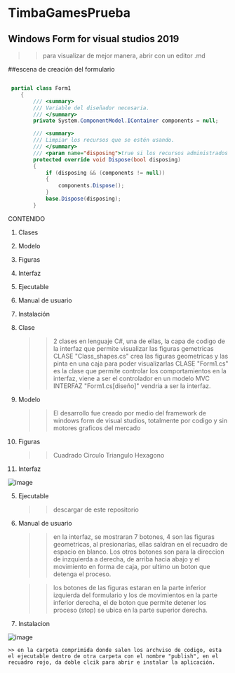 # TimbaGamesPrueba

## Windows Form for visual studios 2019
>> para visualizar de mejor manera, abrir con un editor .md

##escena de creación del formulario
```c#

 partial class Form1
    {
        /// <summary>
        /// Variable del diseñador necesaria.
        /// </summary>
        private System.ComponentModel.IContainer components = null;

        /// <summary>
        /// Limpiar los recursos que se estén usando.
        /// </summary>
        /// <param name="disposing">true si los recursos administrados se deben desechar; false en caso contrario.</param>
        protected override void Dispose(bool disposing)
        {
            if (disposing && (components != null))
            {
                components.Dispose();
            }
            base.Dispose(disposing);
        }

```

CONTENIDO
1. Clases
2. Modelo
3. Figuras
4. Interfaz
5. Ejecutable
6. Manual de usuario
7. Instalación



1. Clase
   
   >> 2 clases en lenguaje C#, una de ellas, la capa de codigo de la interfaz que permite visualizar las figuras gemetricas
   >> CLASE "Class_shapes.cs" crea las figuras geometricas y las pinta en una caja para poder visualizarlas
   >> CLASE "Form1.cs" es la clase que permite controlar los comportamientos en la interfaz, viene a ser el controlador en un modelo MVC
   >> INTERFAZ "Form1.cs[diseño]" vendria a ser la interfaz.

2. Modelo
   
   >> El desarrollo fue creado por medio del framework de windows form de visual studios, totalmente por codigo y sin motores graficos del mercado

3. Figuras 
    
    >> Cuadrado
    >> Circulo
    >> Triangulo
    >> Hexagono
   
 4. Interfaz
 
   ![image](https://user-images.githubusercontent.com/70168236/135383987-c38868c7-5dda-402d-97d7-b4ed2abf7f68.png)

 
 5. Ejecutable

    >> descargar de este repositorio
 
 6. Manual de usuario
 
    >> en la interfaz, se mostraran 7 botones, 4 son las figuras geometricas, al presionarlas, ellas saldran en el recuadro de espacio en blanco. Los otros botones son para la direccion de inzquierda a derecha, de arriba hacia abajo y el movimiento en forma de caja, por ultimo un boton que detenga el proceso.

    >> los botones de las figuras estaran en la parte inferior izquierda del formulario y los de movimientos en la parte inferior derecha, el de boton que permite detener los proceso (stop) se ubica en la parte superior derecha.
 
 7. Instalacion 
 
 ![image](https://user-images.githubusercontent.com/70168236/135385495-b2118e7c-7218-4b8c-b715-9baf6d3346ae.png)

    >> en la carpeta comprimida donde salen los archviso de codigo, esta el ejecutable dentro de otra carpeta con el nombre "publish", en el recuadro rojo, da doble clcik para abrir e instalar la aplicación.
    
    




